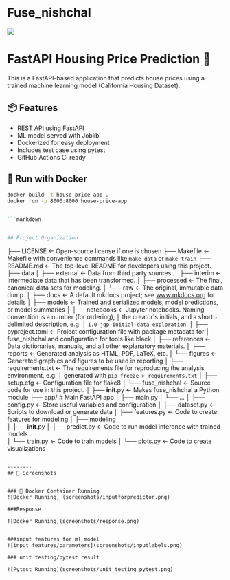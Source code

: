 # Fuse_nishchal

<a target="_blank" href="https://cookiecutter-data-science.drivendata.org/">
    <img src="https://img.shields.io/badge/CCDS-Project%20template-328F97?logo=cookiecutter" />
</a>

# FastAPI Housing Price Prediction 🚀

This is a FastAPI-based application that predicts house prices using a trained machine learning model (California Housing Dataset).

## 📦 Features
- REST API using FastAPI
- ML model served with Joblib
- Dockerized for easy deployment
- Includes test case using pytest
- GitHub Actions CI ready

## 🐳 Run with Docker

```bash
docker build -t house-price-app .
docker run -p 8000:8000 house-price-app


```markdown


## Project Organization

```
├── LICENSE            <- Open-source license if one is chosen
├── Makefile           <- Makefile with convenience commands like `make data` or `make train`
├── README.md          <- The top-level README for developers using this project.
├── data
│   ├── external       <- Data from third party sources.
│   ├── interim        <- Intermediate data that has been transformed.
│   ├── processed      <- The final, canonical data sets for modeling.
│   └── raw            <- The original, immutable data dump.
│
├── docs               <- A default mkdocs project; see www.mkdocs.org for details
│
├── models             <- Trained and serialized models, model predictions, or model summaries
│
├── notebooks          <- Jupyter notebooks. Naming convention is a number (for ordering),
│                         the creator's initials, and a short `-` delimited description, e.g.
│                         `1.0-jqp-initial-data-exploration`.
│
├── pyproject.toml     <- Project configuration file with package metadata for 
│                         fuse_nishchal and configuration for tools like black
│
├── references         <- Data dictionaries, manuals, and all other explanatory materials.
│
├── reports            <- Generated analysis as HTML, PDF, LaTeX, etc.
│   └── figures        <- Generated graphics and figures to be used in reporting
│
├── requirements.txt   <- The requirements file for reproducing the analysis environment, e.g.
│                         generated with `pip freeze > requirements.txt`
│
├── setup.cfg          <- Configuration file for flake8
│
└── fuse_nishchal   <- Source code for use in this project.
    │
    ├── __init__.py             <- Makes fuse_nishchal a Python module
    ├── app/                  # Main FastAPI app
    │       ├── main.py
    │       └── ...
    │
    ├── config.py               <- Store useful variables and configuration
    │
    ├── dataset.py              <- Scripts to download or generate data
    │
    ├── features.py             <- Code to create features for modeling
    │
    ├── modeling                
    │   ├── __init__.py 
    │   ├── predict.py          <- Code to run model inference with trained models          
    │   └── train.py            <- Code to train models
    │
    └── plots.py                <- Code to create visualizations
```

--------
## 🚀 Screenshots


### 🐳 Docker Container Running
![Docker Running]_(screenshots/inputforpredictor.png)

###Response

![Docker Running](screenshots/response.png)


###input features for ml model
![input features/parameters](screenshots/inputlabels.png)

### unit testing/pytest result

![Pytest Running](screenshots/unit_testing_pytest.png)


